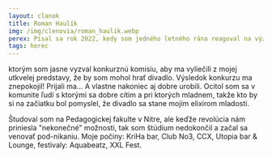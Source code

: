 ```yaml
---
layout: clanok
title: Roman Haulík
img: /img/clenovia/roman_haulik.webp
perex: Písal sa rok 2022, kedy som jedného letného rána reagoval na výzvu divadla Paradox a prihlásil sa do konkurzu mailom,
tags: herec
---
```


ktorým som jasne vyzval konkurznú komisiu, aby ma vyliečili z mojej utkvelej predstavy, že by som mohol hrať divadlo. Výsledok konkurzu ma znepokojil! Prijali ma... A vlastne nakoniec aj dobre urobili. Ocitol som sa v komunite ľudí s ktorými sa dobre cítim a pri ktorých mladnem, takže kto by si na začiatku bol pomyslel, že divadlo sa stane mojim elixírom mladosti. 

Študoval som na Pedagogickej fakulte v Nitre, ale keďže revolúcia nám priniesla "nekonečné" možnosti, tak som štúdium nedokončil a začal sa venovať pod-nikaniu. Moje počiny: KriHa bar, Club No3, CCX, Utopia bar & Lounge, festivaly: Aquabeatz, XXL Fest. 